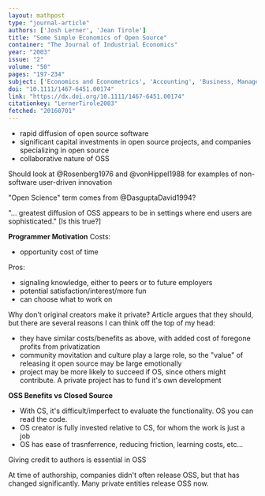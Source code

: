 ```yaml
---
layout: mathpost
type: "journal-article"
authors: ['Josh Lerner', 'Jean Tirole']
title: "Some Simple Economics of Open Source"
container: "The Journal of Industrial Economics"
year: "2003"
issue: "2"
volume: "50"
pages: "197-234"
subject: ['Economics and Econometrics', 'Accounting', 'Business, Management and Accounting(all)']
doi: "10.1111/1467-6451.00174"
link: "https://dx.doi.org/10.1111/1467-6451.00174"
citationkey: "LernerTirole2003"
fetched: "20160701"
---
```


* rapid diffusion of open source software
* significant capital investments in open source projects, and companies specializing in open source
* collaborative nature of OSS

Should look at @Rosenberg1976 and @vonHippel1988 for examples of non-software user-driven innovation

"Open Science" term comes from @DasguptaDavid1994?

"... greatest diffusion of OSS appears to be in settings where end users are sophisticated." [Is this true?]


**Programmer Motivation**
Costs:
* opportunity cost of time

Pros:
* signaling knowledge, either to peers or to future employers
* potential satisfaction/interest/more fun
* can choose what to work on

Why don't original creators make it private? Article argues that they should, but there are several reasons I can think off the top of my head:
* they have similar costs/benefits as above, with added cost of foregone profits from privatization
* community movitation and culture play a large role, so the "value" of releasing it open source may be large emotionally
* project may be more likely to succeed if OS, since others might contribute. A private project has to fund it's own development

**OSS Benefits vs Closed Source**
* With CS, it's difficult/imperfect to evaluate the functionality. OS you can read the code.
* OS creator is fully invested relative to CS, for whom the work is just a job
* OS has ease of trasnferrence, reducing friction, learning costs, etc...

Giving credit to authors is essential in OSS

At time of authorship, companies didn't often release OSS, but that has changed significantly. Many private entities release OSS now.



